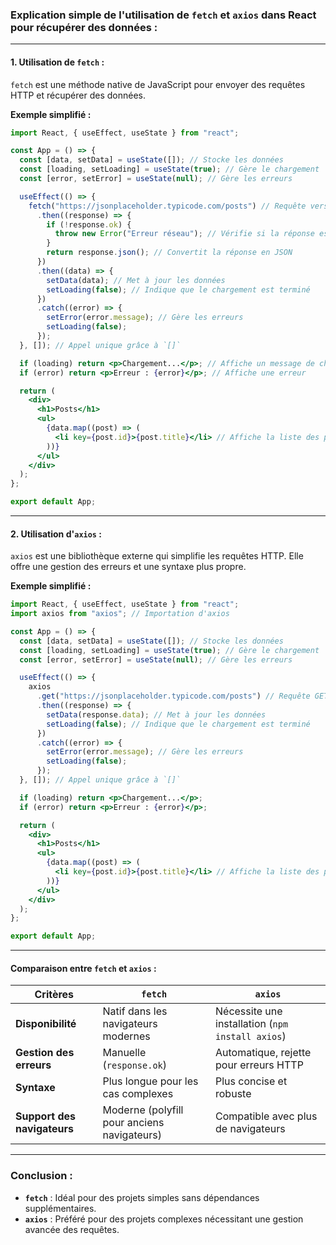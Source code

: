 ### Explication simple de l'utilisation de `fetch` et `axios` dans React pour récupérer des données :

---

#### 1. **Utilisation de `fetch` :**

`fetch` est une méthode native de JavaScript pour envoyer des requêtes HTTP et récupérer des données.

**Exemple simplifié :**

```jsx
import React, { useEffect, useState } from "react";

const App = () => {
  const [data, setData] = useState([]); // Stocke les données
  const [loading, setLoading] = useState(true); // Gère le chargement
  const [error, setError] = useState(null); // Gère les erreurs

  useEffect(() => {
    fetch("https://jsonplaceholder.typicode.com/posts") // Requête vers l'API
      .then((response) => {
        if (!response.ok) {
          throw new Error("Erreur réseau"); // Vérifie si la réponse est correcte
        }
        return response.json(); // Convertit la réponse en JSON
      })
      .then((data) => {
        setData(data); // Met à jour les données
        setLoading(false); // Indique que le chargement est terminé
      })
      .catch((error) => {
        setError(error.message); // Gère les erreurs
        setLoading(false);
      });
  }, []); // Appel unique grâce à `[]`

  if (loading) return <p>Chargement...</p>; // Affiche un message de chargement
  if (error) return <p>Erreur : {error}</p>; // Affiche une erreur

  return (
    <div>
      <h1>Posts</h1>
      <ul>
        {data.map((post) => (
          <li key={post.id}>{post.title}</li> // Affiche la liste des posts
        ))}
      </ul>
    </div>
  );
};

export default App;
```

---

#### 2. **Utilisation d'`axios` :**

`axios` est une bibliothèque externe qui simplifie les requêtes HTTP. Elle offre une gestion des erreurs et une syntaxe plus propre.

**Exemple simplifié :**

```jsx
import React, { useEffect, useState } from "react";
import axios from "axios"; // Importation d'axios

const App = () => {
  const [data, setData] = useState([]); // Stocke les données
  const [loading, setLoading] = useState(true); // Gère le chargement
  const [error, setError] = useState(null); // Gère les erreurs

  useEffect(() => {
    axios
      .get("https://jsonplaceholder.typicode.com/posts") // Requête GET
      .then((response) => {
        setData(response.data); // Met à jour les données
        setLoading(false); // Indique que le chargement est terminé
      })
      .catch((error) => {
        setError(error.message); // Gère les erreurs
        setLoading(false);
      });
  }, []); // Appel unique grâce à `[]`

  if (loading) return <p>Chargement...</p>;
  if (error) return <p>Erreur : {error}</p>;

  return (
    <div>
      <h1>Posts</h1>
      <ul>
        {data.map((post) => (
          <li key={post.id}>{post.title}</li> // Affiche la liste des posts
        ))}
      </ul>
    </div>
  );
};

export default App;
```

---

#### **Comparaison entre `fetch` et `axios` :**

| **Critères**                | **`fetch`**                                 | **`axios`**                                      |
| --------------------------- | ------------------------------------------- | ------------------------------------------------ |
| **Disponibilité**           | Natif dans les navigateurs modernes         | Nécessite une installation (`npm install axios`) |
| **Gestion des erreurs**     | Manuelle (`response.ok`)                    | Automatique, rejette pour erreurs HTTP           |
| **Syntaxe**                 | Plus longue pour les cas complexes          | Plus concise et robuste                          |
| **Support des navigateurs** | Moderne (polyfill pour anciens navigateurs) | Compatible avec plus de navigateurs              |

---

### **Conclusion :**

- **`fetch`** : Idéal pour des projets simples sans dépendances supplémentaires.
- **`axios`** : Préféré pour des projets complexes nécessitant une gestion avancée des requêtes.
